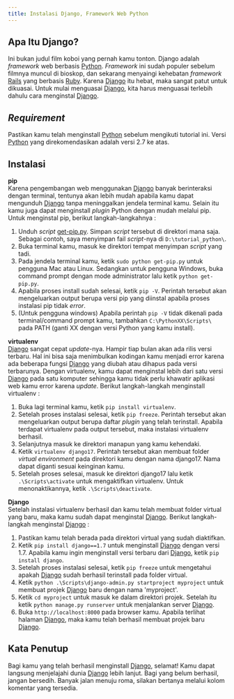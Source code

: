 ```yaml
---
title: Instalasi Django, Framework Web Python
---
```


## Apa Itu Django?
Ini bukan judul film koboi yang pernah kamu tonton. Django adalah *framework* web berbasis [Python](http://www.python.org). *Framework* ini sudah populer sebelum filmnya muncul di bioskop, dan sekarang menyaingi kehebatan *framework* [Rails](http://www.rubyonrails.org) yang berbasis [Ruby](http://www.ruby-lang.org). Karena [Django](http://djangoproject.com) itu hebat, maka sangat patut untuk dikuasai. Untuk mulai menguasai [Django](http://djangoproject.com), kita harus menguasai terlebih dahulu cara menginstal [Django](http://djangoproject.com).

## *Requirement*
Pastikan kamu telah menginstall [Python](http://www.python.org) sebelum mengikuti tutorial ini. Versi [Python](http://www.python.org) yang direkomendasikan adalah versi 2.7 ke atas.

## Instalasi  
**pip**  
Karena pengembangan web menggunakan [Django](http://djangoproject.com) banyak berinteraksi dengan terminal, tentunya akan lebih mudah apabila kamu dapat mengunduh [Django](http://djangoproject.com) tanpa meninggalkan jendela terminal kamu. Selain itu kamu juga dapat menginstall *plugin* Python dengan mudah melalui pip. Untuk menginstal pip, berikut langkah-langkahnya :  

1. Unduh *script* [get-pip.py](https://bootstrap.pypa.io/get-pip.py). Simpan *script* tersebut di direktori mana saja. Sebagai contoh, saya menyimpan fail *script*-nya di `D:\tutorial_python\`.  
2. Buka terminal kamu, masuk ke direktori tempat menyimpan *script* yang tadi.  
3. Pada jendela terminal kamu, ketik `sudo python get-pip.py` untuk pengguna Mac atau Linux. Sedangkan untuk pengguna Windows, buka command prompt dengan mode administrator lalu ketik `python get-pip.py`.  
4. Apabila proses install sudah selesai, ketik `pip -V`. Perintah tersebut akan mengeluarkan output berupa versi pip yang diinstal apabila proses instalasi pip tidak *error*.
5. (Untuk pengguna windows) Apabila perintah `pip -V` tidak dikenali pada terminal/command prompt kamu, tambahkan `C:\PythonXX\Scripts\` pada PATH (ganti XX dengan versi Python yang kamu install).  

**virtualenv**  
[Django](http://djangoproject.com) sangat cepat *update*-nya. Hampir tiap bulan akan ada rilis versi terbaru. Hal ini bisa saja menimbulkan kodingan kamu menjadi error karena ada beberapa fungsi [Django](http://djangoproject.com) yang diubah atau dihapus pada versi terbarunya. Dengan virtualenv, kamu dapat menginstal lebih dari satu versi [Django](http://djangoproject.com) pada satu komputer sehingga kamu tidak perlu khawatir aplikasi web kamu error karena *update*. Berikut langkah-langkah menginstall virtualenv :  

1. Buka lagi terminal kamu, ketik `pip install virtualenv`.  
2. Setelah proses instalasi selesai, ketik `pip freeze`. Perintah tersebut akan mengeluarkan output berupa daftar *plugin* yang telah terinstall. Apabila terdapat virtualenv pada output tersebut, maka instalasi virtualenv berhasil.   
3. Selanjutnya masuk ke direktori manapun yang kamu kehendaki.  
4. Ketik `virtualenv django17`. Perintah tersebut akan membuat folder *virtual environment* pada direktori kamu dengan nama django17. Nama dapat diganti sesuai keinginan kamu.   
5. Setelah proses selesai, masuk ke direktori django17 lalu ketik `.\Scripts\activate` untuk mengaktifkan virtualenv. Untuk menonaktikannya, ketik `.\Scripts\deactivate`.

**Django**  
Setelah instalasi virtualenv berhasil dan kamu telah membuat folder virtual yang baru, maka kamu sudah dapat menginstal [Django](http://djangoproject.com). Berikut langkah-langkah menginstal [Django](http://djangoproject.com) :  

1. Pastikan kamu telah berada pada direktori virtual yang sudah diaktifkan.  
2. Ketik `pip install django==1.7` untuk menginstall [Django](http://djangoproject.com) dengan versi 1.7. Apabila kamu ingin menginstall versi terbaru dari [Django](http://djangoproject.com), ketik `pip install django`.  
3. Setelah proses instalasi selesai, ketik `pip freeze` untuk mengetahui apakah [Django](http://djangoproject.com) sudah berhasil terinstall pada folder virtual.
4. Ketik `python .\Scripts\django-admin.py startproject myproject` untuk membuat projek [Django](http://djangoproject.com) baru dengan nama 'myproject'.
5. Ketik `cd myproject` untuk masuk ke dalam direktori projek. Setelah itu ketik `python manage.py runserver` untuk menjalankan server [Django](http://djangoproject.com).
6. Buka `http://localhost:8000` pada browser kamu. Apabila terlihat halaman [Django](http://djangoproject.com), maka kamu telah berhasil membuat projek baru [Django](http://djangoproject.com).  

## Kata Penutup
Bagi kamu yang telah berhasil menginstall [Django](http://djangoproject.com), selamat! Kamu dapat langsung menjelajahi dunia [Django](http://djangoproject.com) lebih lanjut. Bagi yang belum berhasil, jangan bersedih. Banyak jalan menuju roma, silakan bertanya melalui kolom komentar yang tersedia.








